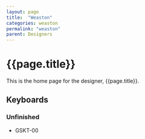 ```yaml
---
layout: page
title:  "Weaston"
categories: weaston
permalink: "weaston"
parent: Designers
---
```

# {{page.title}}

This is the home page for the designer, {{page.title}}.

## Keyboards

### Unfinished

- GSKT-00
